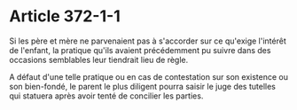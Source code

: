 # Article 372-1-1

Si les père et mère ne parvenaient pas à s'accorder sur ce qu'exige l'intérêt de l'enfant, la pratique qu'ils avaient précédemment pu suivre dans des occasions semblables leur tiendrait lieu de règle.

A défaut d'une telle pratique ou en cas de contestation sur son existence ou son bien-fondé, le parent le plus diligent pourra saisir le juge des tutelles qui statuera après avoir tenté de concilier les parties.
